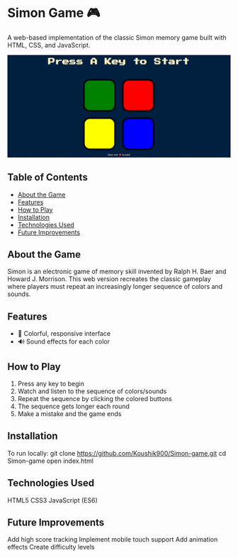 # Simon Game 🎮

A web-based implementation of the classic Simon memory game built with HTML, CSS, and JavaScript.

![Simon Game Screenshot](https://github.com/Koushik900/Simon-game/blob/main/image/Screenshot%202025-03-24%20173642.png)

## Table of Contents
- [About the Game](#about-the-game)
- [Features](#features)
- [How to Play](#how-to-play)
- [Installation](#installation)
- [Technologies Used](#technologies-used)
- [Future Improvements](#future-improvements)

## About the Game
Simon is an electronic game of memory skill invented by Ralph H. Baer and Howard J. Morrison. This web version recreates the classic gameplay where players must repeat an increasingly longer sequence of colors and sounds.

## Features
- 🎨 Colorful, responsive interface
- 🔊 Sound effects for each color

## How to Play
1. Press any key to begin
2. Watch and listen to the sequence of colors/sounds
3. Repeat the sequence by clicking the colored buttons
4. The sequence gets longer each round
5. Make a mistake and the game ends

## Installation
To run locally:
git clone https://github.com/Koushik900/Simon-game.git
cd Simon-game
open index.html

## Technologies Used
HTML5
CSS3
JavaScript (ES6)

## Future Improvements
Add high score tracking
Implement mobile touch support
Add animation effects
Create difficulty levels
